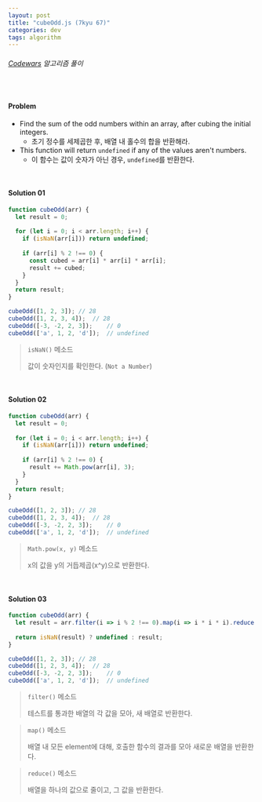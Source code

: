 ```yaml
---
layout: post
title: "cubeOdd.js (7kyu 67)"
categories: dev
tags: algorithm
---
```


###### [Codewars](https://www.codewars.com) 알고리즘 풀이

<br>

#### Problem

- Find the sum of the odd numbers within an array, after cubing the initial integers.
  - 초기 정수를 세제곱한 후, 배열 내 홀수의 합을 반환해라.
- This function will return `undefined` if any of the values aren't numbers.
  - 이 함수는 값이 숫자가 아닌 경우, `undefined`를 반환한다.

<br>

#### Solution 01

```js
function cubeOdd(arr) {
  let result = 0;
  
  for (let i = 0; i < arr.length; i++) {
    if (isNaN(arr[i])) return undefined;
    
    if (arr[i] % 2 !== 0) {
      const cubed = arr[i] * arr[i] * arr[i];
      result += cubed;
    }
  }
  return result;
}

cubeOdd([1, 2, 3]);	// 28
cubeOdd([1, 2, 3, 4]);	// 28
cubeOdd([-3, -2, 2, 3]);	// 0
cubeOdd(['a', 1, 2, 'd']);	// undefined
```

> `isNaN()` 메소드
>
> 값이 숫자인지를 확인한다. (`Not a Number`)

<br>

#### Solution 02

```js
function cubeOdd(arr) {
  let result = 0;
  
  for (let i = 0; i < arr.length; i++) {
    if (isNaN(arr[i])) return undefined;
    
    if (arr[i] % 2 !== 0) {
      result += Math.pow(arr[i], 3);
    }
  }
  return result;
}

cubeOdd([1, 2, 3]);	// 28
cubeOdd([1, 2, 3, 4]);	// 28
cubeOdd([-3, -2, 2, 3]);	// 0
cubeOdd(['a', 1, 2, 'd']);	// undefined
```

> `Math.pow(x, y)` 메소드
>
> x의 값을 y의 거듭제곱(x^y)으로 반환한다.

<br>

#### Solution 03

```js
function cubeOdd(arr) {
  let result = arr.filter(i => i % 2 !== 0).map(i => i * i * i).reduce((sum, i) => sum + i, 0);
  
  return isNaN(result) ? undefined : result;
}

cubeOdd([1, 2, 3]);	// 28
cubeOdd([1, 2, 3, 4]);	// 28
cubeOdd([-3, -2, 2, 3]);	// 0
cubeOdd(['a', 1, 2, 'd']);	// undefined
```

> `filter()` 메소드
>
> 테스트를 통과한 배열의 각 값을 모아, 새 배열로 반환한다.

> `map()` 메소드
>
> 배열 내 모든 element에 대해, 호출한 함수의 결과를 모아 새로운 배열을 반환한다.

> `reduce()` 메소드
>
> 배열을 하나의 값으로 줄이고, 그 값을 반환한다.

<br>